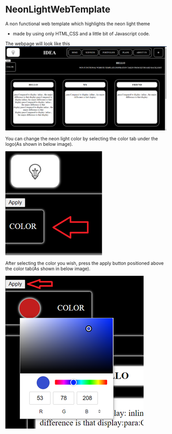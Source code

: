 # NeonLightWebTemplate

A non functional web template which highlights the neon light theme
- made by using only HTML,CSS and a little bit of Javascript code.

The webpage will look like this
![Web Template](/assets/images/webtemplate.png)


You can change the neon light color by selecting the color tab under the logo(As shown in below image).

![Web Template](/assets/images/color1.png)

After selecting the color you wish, press the apply button positioned above the color tab(As shown in below image).


![Web Template](/assets/images/color2.png)
